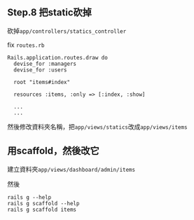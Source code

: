 ## Step.8 把static砍掉

砍掉`app/controllers/statics_controller`

fix `routes.rb`
```
Rails.application.routes.draw do
  devise_for :managers
  devise_for :users

  root "items#index"

  resources :items, :only => [:index, :show]

  ...
  ...
```

然後修改資料夾名稱，把`app/views/statics`改成`app/views/items`

## 用scaffold，然後改它

建立資料夾`app/views/dashboard/admin/items`

然後
```
rails g --help
rails g scaffold --help
rails g scaffold items
```
